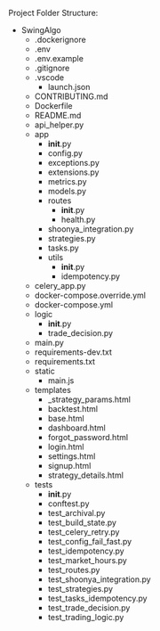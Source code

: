 Project Folder Structure:


- SwingAlgo
  - .dockerignore
  - .env
  - .env.example
  - .gitignore
  - .vscode
    - launch.json
  - CONTRIBUTING.md
  - Dockerfile
  - README.md
  - api_helper.py
  - app
    - __init__.py
    - config.py
    - exceptions.py
    - extensions.py
    - metrics.py
    - models.py
    - routes
      - __init__.py
      - health.py
    - shoonya_integration.py
    - strategies.py
    - tasks.py
    - utils
      - __init__.py
      - idempotency.py
  - celery_app.py
  - docker-compose.override.yml
  - docker-compose.yml
  - logic
    - __init__.py
    - trade_decision.py
  - main.py
  - requirements-dev.txt
  - requirements.txt
  - static
    - main.js
  - templates
    - _strategy_params.html
    - backtest.html
    - base.html
    - dashboard.html
    - forgot_password.html
    - login.html
    - settings.html
    - signup.html
    - strategy_details.html
  - tests
    - __init__.py
    - conftest.py
    - test_archival.py
    - test_build_state.py
    - test_celery_retry.py
    - test_config_fail_fast.py
    - test_idempotency.py
    - test_market_hours.py
    - test_routes.py
    - test_shoonya_integration.py
    - test_strategies.py
    - test_tasks_idempotency.py
    - test_trade_decision.py
    - test_trading_logic.py
